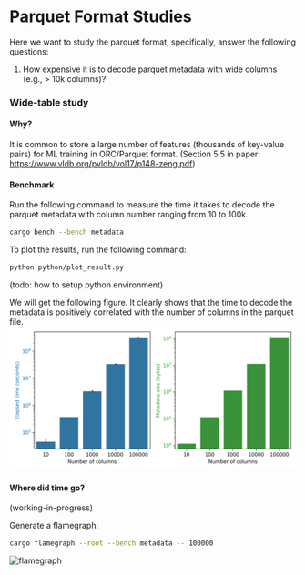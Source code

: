 # Parquet Format Studies

Here we want to study the parquet format, specifically, answer the following questions:
1. How expensive it is to decode parquet metadata with wide columns (e.g., > 10k columns)? 



### Wide-table study

#### Why?
<!-- Parquet is used in machine learning workloads to store [vector embeddings](https://huggingface.co/datasets?sort=downloads&search=embed), each vector is an array of floating numbers. -->
<!-- For a vector with 10k dimensions, we have 10k columns in the parquet schema. (This is not true: vector embeddings are stored as lists in Parquets' nested model.) -->
<!-- (personal note: I don't think this is the intended use case for parquet) -->

It is common to store a large number of features (thousands of key-value pairs) for ML training in ORC/Parquet format.
(Section 5.5 in paper: https://www.vldb.org/pvldb/vol17/p148-zeng.pdf)

#### Benchmark

Run the following command to measure the time it takes to decode the parquet metadata with column number ranging from 10 to 100k. 
```bash
cargo bench --bench metadata
```

To plot the results, run the following command:
```bash
python python/plot_result.py
```
(todo: how to setup python environment)

We will get the following figure.
It clearly shows that the time to decode the metadata is positively correlated with the number of columns in the parquet file.
![metadata](python/metadata.png)

#### Where did time go?
(working-in-progress)

Generate a flamegraph:
```bash
cargo flamegraph --root --bench metadata -- 100000
```

![flamegraph](flamegraph.svg)
